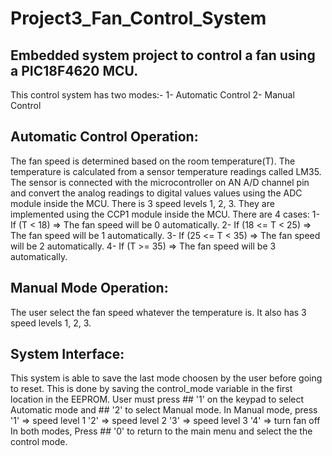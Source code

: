 # Project3_Fan_Control_System
## Embedded system project to control a fan using a PIC18F4620 MCU.

This control system has two modes:-
1- Automatic Control
2- Manual Control
## Automatic Control Operation:
The fan speed is determined based on the room temperature(T). The temperature is calculated from a sensor temperature readings called LM35.
The sensor is connected with the microcontroller on AN A/D channel pin and convert the analog readings to digital values values using the ADC module inside the MCU.
There is 3 speed levels 1, 2, 3. They are implemented using the CCP1 module inside the MCU.
There are 4 cases:
1- If (T < 18) => The fan speed will be 0 automatically.
2- If (18 <= T < 25) => The fan speed will be 1 automatically.
3- If (25 <= T < 35) => The fan speed will be 2 automatically.
4- If (T >= 35) => The fan speed will be 3 automatically.
## Manual Mode Operation:
The user select the fan speed whatever the temperature is. It also has 3 speed levels 1, 2, 3.

## System Interface:
This system is able to save the last mode choosen by the user before going to reset. This is done by saving the control_mode variable in the first location in the EEPROM.
User must press ## '1' on the keypad to select Automatic mode and ## '2' to select Manual mode.
In Manual mode, press
'1' => speed level 1
'2' => speed level 2
'3' => speed level 3
'4' => turn fan off
In both modes, Press ## '0' to return to the main menu and select the the control mode.
